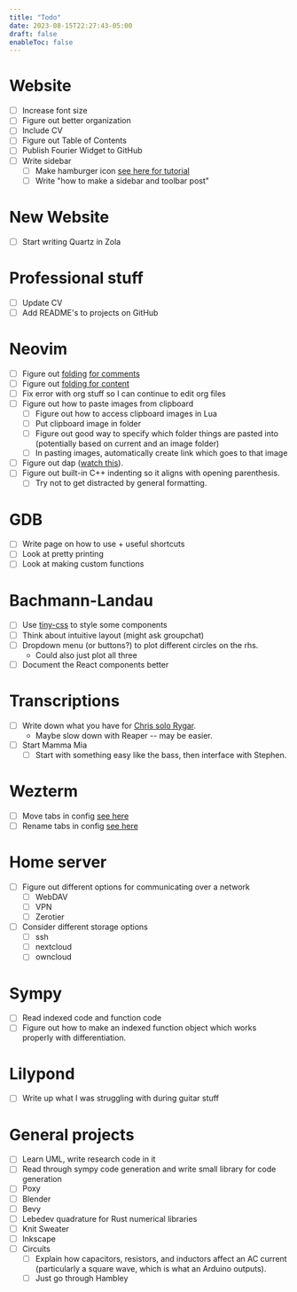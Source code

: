 ```yaml
---
title: "Todo"
date: 2023-08-15T22:27:43-05:00
draft: false
enableToc: false
---
```


# Website

- [ ] Increase font size
- [ ] Figure out better organization
- [ ] Include CV
- [ ] Figure out Table of Contents
- [ ] Publish Fourier Widget to GitHub
- [ ] Write sidebar
    - [ ] Make hamburger icon [see here for tutorial](https://w3codepen.com/howto-html-css-hamburger-menu-icon/)
    - [ ] Write "how to make a sidebar and toolbar post"

# New Website
- [ ] Start writing Quartz in Zola

# Professional stuff

- [ ] Update CV
- [ ] Add README's to projects on GitHub

# Neovim

- [ ] Figure out [folding](https://neovim.io/doc/user/fold.html) [for comments](https://vi.stackexchange.com/questions/3512/how-to-fold-comments)
- [ ] Figure out [folding for content](https://github.com/anuvyklack/pretty-fold.nvim)
- [ ] Fix error with org stuff so I can continue to edit org files
- [ ] Figure out how to paste images from clipboard
    - [ ] Figure out how to access clipboard images in Lua
    - [ ] Put clipboard image in folder
    - [ ] Figure out good way to specify which folder things are pasted into (potentially based on current and an image folder)
    - [ ] In pasting images, automatically create link which goes to that image
- [ ] Figure out dap ([watch this](https://youtu.be/0moS8UHupGc)).
- [ ] Figure out built-in C++ indenting so it aligns with opening parenthesis.
    - [ ] Try not to get distracted by general formatting.

# GDB

- [ ] Write page on how to use + useful shortcuts
- [ ] Look at pretty printing
- [ ] Look at making custom functions

# Bachmann-Landau

- [ ] Use [tiny-css](https://github.com/tiny-css/tiny-css) to style some components
- [ ] Think about intuitive layout (might ask groupchat)
- [ ] Dropdown menu (or buttons?) to plot different circles on the rhs.
    - Could also just plot all three
- [ ] Document the React components better

# Transcriptions

- [ ] Write down what you have for [Chris solo Rygar](https://youtu.be/WcZKz2sKp38).
    - Maybe slow down with Reaper -- may be easier.
- [ ] Start Mamma Mia
    - [ ] Start with something easy like the bass, then interface with Stephen.

# Wezterm

- [ ] Move tabs in config [see here](https://wezfurlong.org/wezterm/config/lua/keyassignment/MoveTab.html)
- [ ] Rename tabs in config [see here](https://github.com/wez/wezterm/issues/522)

# Home server

- [ ] Figure out different options for communicating over a network
    - [ ] WebDAV
    - [ ] VPN
    - [ ] Zerotier
- [ ] Consider different storage options
    - [ ] ssh
    - [ ] nextcloud
    - [ ] owncloud

# Sympy

- [ ] Read indexed code and function code
- [ ] Figure out how to make an indexed function object which works properly with differentiation.

# Lilypond

- [ ] Write up what I was struggling with during guitar stuff

# General projects

- [ ] Learn UML, write research code in it
- [ ] Read through sympy code generation and write small library for code generation
- [ ] Poxy
- [ ] Blender
- [ ] Bevy
- [ ] Lebedev quadrature for Rust numerical libraries
- [ ] Knit Sweater
- [ ] Inkscape
- [ ] Circuits
    - [ ] Explain how capacitors, resistors, and inductors affect an AC current (particularly a square wave, which is what an Arduino outputs). 
    - [ ] Just go through Hambley 
